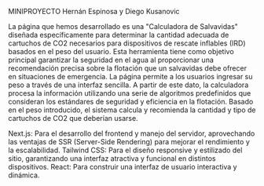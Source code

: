
MINIPROYECTO 
Hernán Espinosa y Diego Kusanovic

La página que hemos desarrollado es una "Calculadora de Salvavidas" diseñada específicamente para determinar la cantidad adecuada de cartuchos de CO2 necesarios para dispositivos de rescate inflables (IRD) basados en el peso del usuario. Esta herramienta tiene como objetivo principal garantizar la seguridad en el agua al proporcionar una recomendación precisa sobre la flotación que un salvavidas debe ofrecer en situaciones de emergencia. La página permite a los usuarios ingresar su peso a través de una interfaz sencilla. A partir de este dato, la calculadora procesa la información utilizando una serie de algoritmos predefinidos que consideran los estándares de seguridad y eficiencia en la flotación. Basado en el peso introducido, el sistema calcula y recomienda la cantidad y tipo de cartuchos de CO2 que deberían usarse. 

Next.js: Para el desarrollo del frontend y manejo del servidor, aprovechando las ventajas de SSR (Server-Side Rendering) para mejorar el rendimiento y la escalabilidad.
Tailwind CSS: Para el diseño responsive y estilizado del sitio, garantizando una interfaz atractiva y funcional en distintos dispositivos.
React: Para construir una interfaz de usuario interactiva y dinámica.

